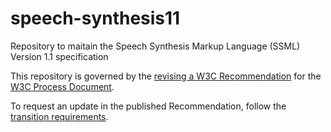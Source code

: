 # speech-synthesis11

Repository to maitain the Speech Synthesis Markup Language (SSML) Version 1.1 specification

This repository is governed by the [revising a W3C Recommendation](https://www.w3.org/Consortium/Process/#revising-rec) for the [W3C Process Document](https://www.w3.org/Consortium/Process/).

To request an update in the published Recommendation, follow the [transition requirements](https://www.w3.org/Guide/transitions?profile=REC).
